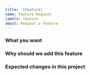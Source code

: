 ```yaml
---
title: '[Feature] '
name: Feature Request
labels: feature
about: Request a feature
---
```


### What you want

### Why should we add this feature

### Expected changes in this project
